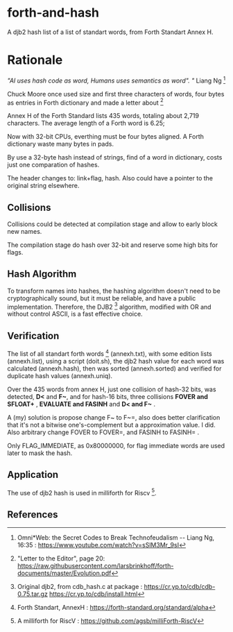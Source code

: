 # forth-and-hash

A djb2 hash list of a list of standart words, from Forth Standart Annex H.

# Rationale

_"AI uses hash code as word, Humans uses semantics as word". "_ Liang Ng [^1]

Chuck Moore once used size and first three characters of words, four bytes as entries in Forth dictionary and made a letter about [^2]

Annex H of the Forth Standard lists 435 words, totaling about 2,719 characters. The average length of a Forth word is 6.25;

Now with 32-bit CPUs, everthing must be four bytes aligned. A Forth dictionary waste many bytes in pads. 

By use a 32-byte hash instead of strings, find of a word in dictionary, costs just one comparation of hashes.

The header changes to: link+flag, hash. Also could have a pointer to the original string elsewhere.

## Collisions

Collisions could be detected at compilation stage and allow to early block new names.

The compilation stage do hash over 32-bit and reserve some high bits for flags.

## Hash Algorithm

To transform names into hashes, the hashing algorithm doesn't need to be cryptographically sound, but it must be reliable, and have a public implementation. Therefore, the DJB2 [^3] algorithm, modified with OR and without control ASCII, is a fast effective choice.

## Verification

The list of all standart forth words [^4] (annexh.txt), with some edition lists (annexh.list), using a script (doit.sh), the djb2 hash value for each word was calculated (annexh.hash), then was sorted (annexh.sorted) and verified for duplicate hash values (annexh.uniq).

Over the 435 words from annex H, just one collision of hash-32 bits, was detected, **D<** and **F~**, and for hash-16 bits, three collisions **FOVER and SFLOAT+** , **EVALUATE and FASINH** and **D< and F~** .

A (my) solution is propose change F~ to F~=, also does better clarification that it's not a bitwise one's-complement but a approximation value. I did. Also arbitrary change FOVER to FOVER=, and FASINH to FASINH= .

Only FLAG_IMMEDIATE, as 0x80000000, for flag immediate words are used later to mask the hash.

## Application

The use of djb2 hash is used in milliforth for Riscv [^5]. 

## References

[^1]: Omni\*Web: the Secret Codes to Break Technofeudalism -- Liang Ng, 16\:35 : https://www.youtube.com/watch?v=sSlM3Mr_9sI
[^2]: "Letter to the Editor", page 20: https://raw.githubusercontent.com/larsbrinkhoff/forth-documents/master/Evolution.pdf
[^3]: Original djb2, from cdb_hash.c at package : https://cr.yp.to/cdb/cdb-0.75.tar.gz  https://cr.yp.to/cdb/install.html
[^4]: Forth Standart, AnnexH : https://forth-standard.org/standard/alpha
[^5]: A milliforth for RiscV : https://github.com/agsb/milliForth-RiscV


